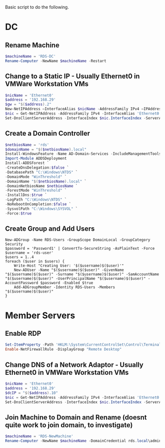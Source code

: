 Basic script to do the following.

# DC

## Rename Machine

```powershell
$machineName = 'RDS-DC'
Rename-Computer -NewName $machineName -Restart
```

## Change to a Static IP - Usually Ethernet0 in VMWare Workstation VMs

```powershell
$nicName = 'Ethernet0'
$address = '192.168.29'
$gw = "$($address).2"
New-NetIPAddress –InterfaceAlias $nicName -AddressFamily IPv4 –IPAddress $ip –PrefixLength 24 -DefaultGateway $gw
$nic = Get-NetIPAddress -AddressFamily IPv4 -InterfaceAlias 'Ethernet0'
Set-DnsClientServerAddress -InterfaceIndex $nic.InterfaceIndex -ServerAddresses ($gw, "8.8.8.8")
```

## Create a Domain Controller

```powershell
$netbiosName = 'rds'
$domainName = "$($netbiosName).local"
Install-WindowsFeature -Name AD-Domain-Services -IncludeManagementTools
Import-Module ADDSDeployment
Install-ADDSForest `
-CreateDnsDelegation:$false `
-DatabasePath "C:\Windows\NTDS" `
-DomainMode "WinThreshold" `
-DomainName "$($netbiosName).local" `
-DomainNetbiosName $netbiosName `
-ForestMode "WinThreshold" `
-InstallDns:$true `
-LogPath "C:\Windows\NTDS" `
-NoRebootOnCompletion:$false `
-SysvolPath "C:\Windows\SYSVOL" `
-Force:$true
```

## Create Group and Add Users

```
New-ADGroup -Name RDS-Users -GroupScope DomainLocal -GroupCategory Security
$password = 'Password1' | ConvertTo-SecureString -AsPlainText -Force
$username = 'rds-user'
$users = 1..4
foreach ($user in $users) {
    Write-Host "Creating User: '$($username)$($user)'"
    New-ADUser -Name "$($username)$($user)" -GivenName "$($username)$($user)" -Surname "$($username)$($user)" -SamAccountName "$($username)$($user)" -UserPrincipalName "$($username)$($user)" -AccountPassword $password -Enabled $true
    Add-ADGroupMember -Identity RDS-Users -Members "$($username)$($user)"
}
```

# Member Servers

## Enable RDP

```powershell
Set-ItemProperty -Path 'HKLM:\System\CurrentControlSet\Control\Terminal Server' -name "fDenyTSConnections" -value 0
Enable-NetFirewallRule -DisplayGroup "Remote Desktop"
```

## Change DNS of a Network Adaptor - Usually Ethernet0 in VMWare Workstation VMs

```powershell
$nicName = 'Ethernet0'
$address = '192.168.29'
$dcIP = "$($address).10"
$nic = Get-NetIPAddress -AddressFamily IPv4 -InterfaceAlias 'Ethernet0'
Set-DnsClientServerAddress -InterfaceIndex $nic.InterfaceIndex -ServerAddresses ($dcIP, "8.8.8.8")
```

## Join Machine to Domain and Rename (doesnt quite work to join domain, to investigate)

```powershell
$machineName = 'RDS-NewMachine'
Rename-Computer -NewName $machineName -DomainCredential rds.local\administrator -Restart
```
